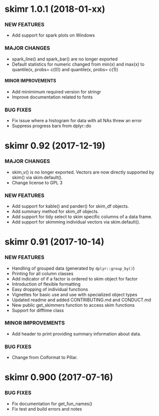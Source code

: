 skimr 1.0.1 (2018-01-xx)
========================
### NEW FEATURES
   * Add support for spark plots on Windows

### MAJOR CHANGES
   * spark_line() and spark_bar() are no longer exported
   * Default statistics for numeric changed from min(x) and max(x) to 
     quantile(x, probs= c(0)) and quantile(x, probs= c(1))

#### MINOR IMPROVEMENTS
   * Add minimimum required version for stringr
   * Improve documentation related to fonts

### BUG FIXES
  * Fix issue where a histogram for data with all NAs threw an error
  * Suppress progress bars from dplyr::do

skimr 0.92 (2017-12-19)
=======================

### MAJOR CHANGES
  * skim_v() is no longer exported. Vectors are now directly supported by skim()
    via skim.default().
  * Change license to GPL 3

### NEW FEATURES

  * Add support for kable() and pander() for skim_df objects. 
  * Add summary method for skim_df objects.  
  * Add support for tidy select to skim specific columns of a data frame.
  * Add support for skimming individual vectors via skim.default(). 


skimr 0.91 (2017-10-14)
=========================

### NEW FEATURES

  * Handling of grouped data (generated by `dplyr::group_by()`)
  * Printing for all column classes
  * Add indicator of if a factor is ordered to skim object for factor
  * Introduction of flexible formatting
  * Easy dropping of individual functions
  * Vignettes for basic use and use with specialized object types
  * Updated readme and added CONTRIBUTING.md and CONDUCT.md
  * New public get_skimmers function to access skim functions
  * Support for difftime class
  

### MINOR IMPROVEMENTS

  * Add header to print providing summary information about data.

### BUG FIXES

  * Change from Colformat to Pillar.


skimr 0.900 (2017-07-16)
=========================


### BUG FIXES

  * Fix documentation for get_fun_names()
  * Fix test and build errors and notes

  
